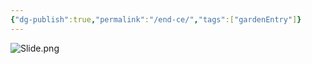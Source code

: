 ```yaml
---
{"dg-publish":true,"permalink":"/end-ce/","tags":["gardenEntry"]}
---
```


![Slide.png](/img/user/Slide.png)
